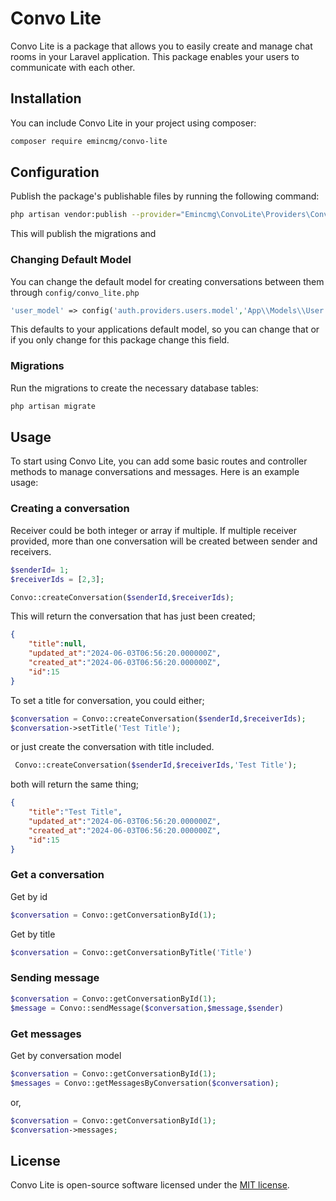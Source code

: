 
# Convo Lite

Convo Lite is a package that allows you to easily create and manage chat rooms in your Laravel application. This package enables your users to communicate with each other.

## Installation

You can include Convo Lite in your project using composer:

```bash
composer require emincmg/convo-lite
```

## Configuration

Publish the package's publishable files by running the following command:

```bash
php artisan vendor:publish --provider="Emincmg\ConvoLite\Providers\ConversationServiceProvider"
```
This will publish the migrations and 
### Changing Default Model

You can change the default model for creating conversations between them through `config/convo_lite.php`
```php
'user_model' => config('auth.providers.users.model','App\\Models\\User.php'),
```
This defaults to your applications default model, so you can change that or if you only change for this package change this field.
### Migrations

Run the migrations to create the necessary database tables:

```bash
php artisan migrate
```

## Usage

To start using Convo Lite, you can add some basic routes and controller methods to manage conversations and messages. Here is an example usage:

### Creating a conversation

Receiver could be both integer or array if multiple. If multiple receiver provided, more than one conversation will be created between sender and receivers.

```php
$senderId= 1;
$receiverIds = [2,3];

Convo::createConversation($senderId,$receiverIds);
```
This will return the conversation that has just been created; 

```json
{
    "title":null,
    "updated_at":"2024-06-03T06:56:20.000000Z",
    "created_at":"2024-06-03T06:56:20.000000Z",
    "id":15
}
```
To set a title for conversation, you could either;

```php
$conversation = Convo::createConversation($senderId,$receiverIds);
$conversation->setTitle('Test Title');
```
or just create the conversation with title included.

```php
 Convo::createConversation($senderId,$receiverIds,'Test Title');
```
 
both will return the same thing;

```json
{
    "title":"Test Title",
    "updated_at":"2024-06-03T06:56:20.000000Z",
    "created_at":"2024-06-03T06:56:20.000000Z",
    "id":15
}
```

### Get a conversation

Get by id
```php
$conversation = Convo::getConversationById(1);
```
Get by title
```php
$conversation = Convo::getConversationByTitle('Title')
```

### Sending message

```php
$conversation = Convo::getConversationById(1);
$message = Convo::sendMessage($conversation,$message,$sender)
```
### Get messages
Get by conversation model
```php
$conversation = Convo::getConversationById(1);
$messages = Convo::getMessagesByConversation($conversation);
```
or,
```php
$conversation = Convo::getConversationById(1);
$conversation->messages;
```
## License

Convo Lite is open-source software licensed under the [MIT license](LICENSE.md).

